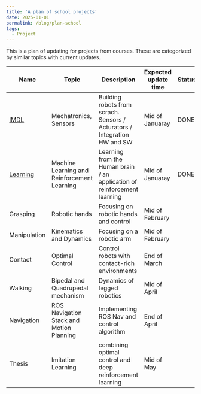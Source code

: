 ```yaml
---
title: 'A plan of school projects'
date: 2025-01-01
permalink: /blog/plan-school
tags:
  - Project
---
```


This is a plan of updating for projects from courses. These are categorized by similar topics with current updates.

| Name | Topic | Description | Expected update time | Status |
|---|---|---|---|---|
| [IMDL](https://mars-hss.github.io/course-project/imdl) | Mechatronics, Sensors | Building robots from scrach. Sensors / Acturators / Integration HW and SW | Mid of Januaray | DONE |
| [Learning](https://mars-hss.github.io/course-project/learning) | Machine Learning and Reinforcement Learning | Learning from the Human brain / an application of reinforcement learning | Mid of Januaray | DONE |
| Grasping | Robotic hands | Focusing on robotic hands and control | Mid of February |  |
| Manipulation | Kinematics and Dynamics | Focusing on a robotic arm | Mid of February |  |
| Contact | Optimal Control | Control robots with contact-rich environments | End of March |  |
| Walking | Bipedal and Quadrupedal mechanism | Dynamics of legged robotics | Mid of April |  |
| Navigation | ROS Navigation Stack and Motion Planning | Implementing ROS Nav and control algorithm | End of April |  |
| Thesis | Imitation Learning | combining optimal control and deep reinforcement learning | Mid of May |  |
